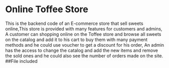 # Online Toffee Store
This is the backend code of an E-commerce store that sell sweets online,This store is provided with many features for customers and admins,
A customer can shopping online on the Toffee store and browse all sweets on the catalog and add it to his cart to buy them with many payment methods and he could use voucher to get a discount for his order,
An admin has the access to change the catalog and add the new items and remove the sold ones and he could also see the number of orders made on the site.
##File included
